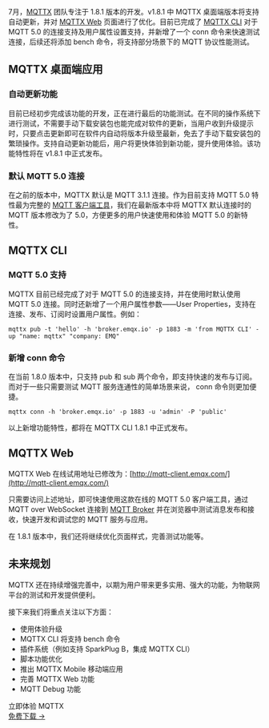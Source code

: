 7月，[MQTTX](https://mqttx.app/zh) 团队专注于 1.8.1 版本的开发。v1.8.1 中 MQTTX 桌面端版本将支持自动更新，并对 [MQTTX Web](https://mqttx.app/zh/web) 页面进行了优化。目前已完成了 [MQTTX CLI](https://mqttx.app/zh/cli) 对于 MQTT 5.0 的连接支持及用户属性设置支持，并新增了一个 conn 命令来快速测试连接，后续还将添加 bench 命令，将支持部分场景下的 MQTT 协议性能测试。

## MQTTX 桌面端应用

### 自动更新功能

目前已经初步完成该功能的开发，正在进行最后的功能测试。在不同的操作系统下进行测试，不需要手动下载安装包也能完成对软件的更新，当用户收到升级提示时，只要点击更新即可在软件内自动将版本升级至最新，免去了手动下载安装包的繁琐操作。支持自动更新功能后，用户将更快体验到新功能，提升使用体验。该功能特性将在 v1.8.1 中正式发布。

### 默认 MQTT 5.0 连接

在之前的版本中，MQTTX 默认是 MQTT 3.1.1 连接。作为目前支持 MQTT 5.0 特性最为完整的 [MQTT 客户端工具](https://www.emqx.com/zh/blog/mqtt-client-tools)，我们在最新版本中将 MQTTX 默认连接时的 MQTT 版本修改为了 5.0，方便更多的用户快速使用和体验 MQTT 5.0 的新特性。

## MQTTX CLI

### MQTT 5.0 支持

MQTTX 目前已经完成了对于 MQTT 5.0 的连接支持，并在使用时默认使用 MQTT 5.0 连接。同时还新增了一个用户属性参数——User Properties，支持在连接、发布、订阅时设置用户属性。例如：

```
mqttx pub -t 'hello' -h 'broker.emqx.io' -p 1883 -m 'from MQTTX CLI' -up "name: mqttx" "company: EMQ" 
```

### 新增 conn 命令

在当前 1.8.0 版本中，只支持 pub 和 sub 两个命令，即支持快速的发布与订阅。而对于一些只需要测试 MQTT 服务连通性的简单场景来说， conn 命令则更加便捷。

```
mqttx conn -h 'broker.emqx.io' -p 1883 -u 'admin' -P 'public'
```

以上新增功能特性，都将在 MQTTX CLI 1.8.1 中正式发布。

## MQTTX Web

MQTTX Web 在线试用地址已修改为：[http://mqtt-client.emqx.com/](http://mqtt-client.emqx.com/)

只需要访问上述地址，即可快速使用这款在线的 MQTT 5.0 客户端工具，通过 MQTT over WebSocket 连接到 [MQTT Broker](https://www.emqx.io/zh) 并在浏览器中测试消息发布和接收，快速开发和调试您的 MQTT 服务与应用。

在 1.8.1 版本中，我们还将继续优化页面样式，完善测试功能等。

## 未来规划

MQTTX 还在持续增强完善中，以期为用户带来更多实用、强大的功能，为物联网平台的测试和开发提供便利。

接下来我们将重点关注以下方面：

- 使用体验升级
- MQTTX CLI 将支持 bench 命令
- 插件系统（例如支持 SparkPlug B，集成 MQTTX CLI）
- 脚本功能优化
- 推出 MQTTX Mobile 移动端应用
- 完善 MQTTX Web 功能
- MQTT Debug 功能



<section class="promotion">
    <div>
        立即体验 MQTTX
    </div>
    <a href="https://www.emqx.com/zh/try?product=MQTTX" class="button is-gradient px-5">免费下载 →</a>
</section>
